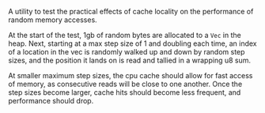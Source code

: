 A utility to test the practical effects of cache locality on the performance of random memory accesses.

At the start of the test, 1gb of random bytes are allocated to a `Vec` in the heap. Next, starting at a max step size of 1 and doubling each time, an index of a location in the vec is randomly walked up and down by random step sizes, and the position it lands on is read and tallied in a wrapping u8 sum. 

At smaller maximum step sizes, the cpu cache should allow for fast access of memory, as consecutive reads will be close to one another. Once the step sizes become larger, cache hits should become less frequent, and performance should drop.